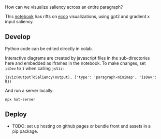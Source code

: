 How can we visualize saliency across an entire paragraph?

This [notebook]() has rifts on [ecco](https://github.com/jalammar/ecco) visualizations, using gpt2 and gradient x input saliency. 

## Develop 

Python code can be edited directly in colab. 

Interactive diagrams are created by javascript files in the sub-directories here and embedded as iframes in the notebook. To make changes, set `isDev` to `1` when calling `jsViz`:

```
jsViz(outputToSaliency(output), {'type': 'paragraph-minimap', 'isDev': 0})
```

And run a server locally: 

```
npx hot-server
```

## Deploy 

- TODO: set up hosting on github pages or bundle front end assets in a pip package.